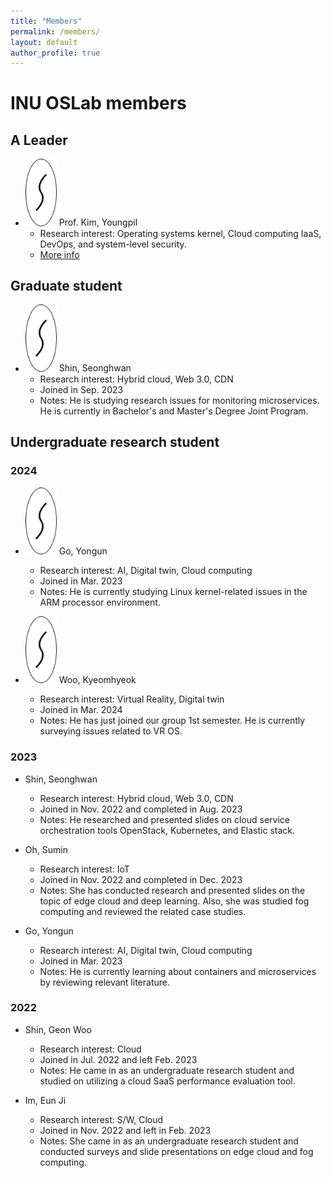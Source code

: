 ```yaml
---
title: "Members"
permalink: /members/
layout: default
author_profile: true
---
```


# INU OSLab members
## A Leader
- <img src="assets/images/user_process.png" alt="ypkim" width="50"/> Prof. Kim, Youngpil
  - Research interest: Operating systems kernel, Cloud computing IaaS, DevOps, and system-level security.
  - [More info](https://sites.google.com/site/ypkimresearchpage)

## Graduate student
- <img src="assets/images/user_process.png" alt="ypkim" width="50"/> Shin, Seonghwan 
  - Research interest: Hybrid cloud, Web 3.0, CDN   
  - Joined in Sep. 2023
  - Notes: He is studying research issues for monitoring microservices. He is currently in Bachelor's and Master's Degree Joint Program.

## Undergraduate research student
### 2024
- <img src="assets/images/user_process.png" alt="ypkim" width="50"/> Go, Yongun
  - Research interest: AI, Digital twin, Cloud computing
  - Joined in Mar. 2023
  - Notes: He is currently studying Linux kernel-related issues in the ARM processor environment.

- <img src="assets/images/user_process.png" alt="ypkim" width="50"/> Woo, Kyeomhyeok
  - Research interest: Virtual Reality, Digital twin
  - Joined in Mar. 2024
  - Notes: He has just joined our group 1st semester. He is currently surveying issues related to VR OS.

### 2023
- Shin, Seonghwan
  - Research interest: Hybrid cloud, Web 3.0, CDN 
  - Joined in Nov. 2022 and completed in Aug. 2023
  - Notes: He researched and presented slides on cloud service orchestration tools OpenStack, Kubernetes, and Elastic stack. 

- Oh, Sumin
  - Research interest: IoT
  - Joined in Nov. 2022 and completed in Dec. 2023
  - Notes: She has conducted research and presented slides on the topic of edge cloud and deep learning. Also, she was studied fog computing and reviewed the related case studies.

- Go, Yongun
  - Research interest: AI, Digital twin, Cloud computing
  - Joined in Mar. 2023
  - Notes: He is currently learning about containers and microservices by reviewing relevant literature.

### 2022
- Shin, Geon Woo
  - Research interest: Cloud
  - Joined in Jul. 2022 and left Feb. 2023
  - Notes: He came in as an undergraduate research student and studied on utilizing a cloud SaaS performance evaluation tool. 

- Im, Eun Ji 
  - Research interest: S/W, Cloud
  - Joined in Nov. 2022 and left in Feb. 2023
  - Notes: She came in as an undergraduate research student and conducted surveys and slide presentations on edge cloud and fog computing. 

